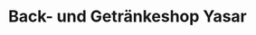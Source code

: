 ---
title: "Back- und Getränkeshop Yasar"
url: /berlin/back-und-getraenkeshop-yasar/
shop: Lebensmittel
---